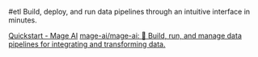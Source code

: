#etl 
Build, deploy, and run data pipelines through an intuitive interface in minutes.

[Quickstart - Mage AI](https://docs.mage.ai/getting-started/setup)
[mage-ai/mage-ai: 🧙 Build, run, and manage data pipelines for integrating and transforming data.](https://github.com/mage-ai/mage-ai)
